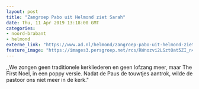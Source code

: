 ```yaml
---
layout: post
title: "Zangroep Pabo uit Helmond ziet Sarah"
date: Thu, 11 Apr 2019 13:18:00 GMT
categories: 
- noord-brabant 
- helmond 
externe_link: "https://www.ad.nl/helmond/zangroep-pabo-uit-helmond-ziet-sarah~aa75f3fc/"
feature_image: "https://images3.persgroep.net/rcs/RWnozvi2LSztOat5ZI_n4K3-fDo/diocontent/116058658/_fitwidth/400/?appId=21791a8992982cd8da851550a453bd7f&quality=0.7"
---
```


,,We zongen geen traditionele kerkliederen en geen lofzang meer, maar The First Noel, in een poppy versie. Nadat de Paus de touwtjes aantrok, wilde de pastoor ons niet meer in de kerk."
